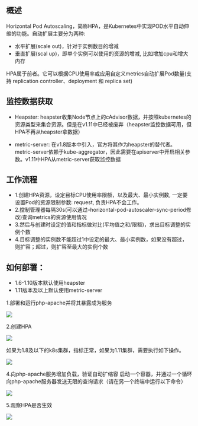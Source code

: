 ## 概述

Horizontal Pod Autoscaling，简称HPA，是Kubernetes中实现POD水平自动伸缩的功能。自动扩展主要分为两种:

* 水平扩展(scale out)，针对于实例数目的增减
* 垂直扩展(scal up)，即单个实例可以使用的资源的增减, 比如增加cpu和增大内存 

HPA属于前者。它可以根据CPU使用率或应用自定义metrics自动扩展Pod数量(支持 replication controller、deployment 和 replica set)

## 监控数据获取

* Heapster: heapster收集Node节点上的cAdvisor数据，并按照kubernetes的资源类型来集合资源。但是在v1.11中已经被废弃（heapster监控数据可用，但HPA不再从heapster拿数据）

* metric-server: 在v1.8版本中引入，官方将其作为heapster的替代者。metric-server依赖于kube-aggregator，因此需要在apiserver中开启相关参数。v1.11中HPA从metric-server获取监控数据

## 工作流程

* 1.创建HPA资源，设定目标CPU使用率限额，以及最大、最小实例数, 一定要设置Pod的资源限制参数: request, 负责HPA不会工作。
* 2.控制管理器每隔30s(可以通过–horizontal-pod-autoscaler-sync-period修改)查询metrics的资源使用情况
* 3.然后与创建时设定的值和指标做对比(平均值之和/限额)，求出目标调整的实例个数
* 4.目标调整的实例数不能超过1中设定的最大、最小实例数，如果没有超过，则扩容；超过，则扩容至最大的实例个数

## 如何部署：

* 1.6-1.10版本默认使用heapster
* 1.11版本及以上默认使用metric-server

1.部署和运行php-apache并将其暴露成为服务

![](http://www.xuyasong.com/wp-content/uploads/2019/01/4115bcf5b70e874b486c96a8743fa45a.png)

2.创建HPA

![](http://www.xuyasong.com/wp-content/uploads/2019/01/69ebc98a51677feeb8276ff524635a38.png)

如果为1.8及以下的k8s集群，指标正常，如果为1.11集群，需要执行如下操作。

![](http://www.xuyasong.com/wp-content/uploads/2019/01/f34cb8184245e0ad4ece9b0ed1fe36bc.png)

4.向php-apache服务增加负载，验证自动扩缩容
 启动一个容器，并通过一个循环向php-apache服务器发送无限的查询请求（请在另一个终端中运行以下命令）
 
![](http://www.xuyasong.com/wp-content/uploads/2019/01/433ed01fba6be0167ba9fe4155abd9db.png)

5.观察HPA是否生效

![](http://www.xuyasong.com/wp-content/uploads/2019/01/520c5b9289764dc539ee6fd9a7b23e85.png)
